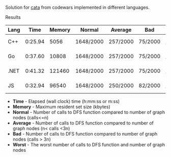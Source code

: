 Solution for [cata](https://www.codewars.com/kata/5a667236145c462103000091) from codewars implemented in different languages.

Results


| Lang |Time | Memory | Normal | Average | Bad | Worst | 
| --- | ---- |  ---- |  ---- |  ---- |  ---- |  ---- | 
| C++ | 0:25.94 |5056 |1648/2000 |257/2000 |75/2000 |117080 for 102 |
| Go | 0:37.60 |10808 |1648/2000 |257/2000 |75/2000 |117080 for 102 |
| .NET | 0:41.32 |121460 |1648/2000 |257/2000 |75/2000 |117080 for 102 |
| JS | 0:32.94 |96540 |1648/2000 |250/2000 |82/2000 |117080 for 102 |


- **Time** - Elapsed (wall clock) time (h:mm:ss or m:ss) 
- **Memory** - Maximum resident set size (kbytes) 
- **Normal** - Number of calls to DFS function compared to number of graph nodes (calls<=n) 
- **Average** - Number of calls to DFS function compared to number of graph nodes (n< calls <3n) 
- **Bad** - Number of calls to DFS function compared to number of graph nodes (calls > 3n) 
- **Worst** - The worst number of calls to DFS function and number of graph nodes 

